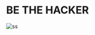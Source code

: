 # BE THE HACKER

![ss](https://user-images.githubusercontent.com/64016811/138545895-98e30418-3c3c-45d9-91db-b6f5b9592fe1.jpg)


